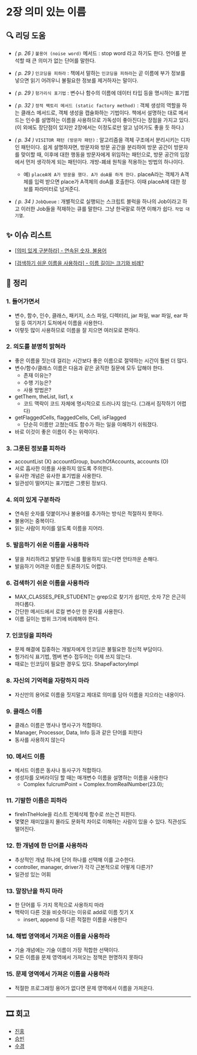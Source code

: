 # 2장 의미 있는 이름

## 🔍 리딩 도움
- _( p. 26 )_ `불용어 (noise word)` 메서드 : stop word 라고 하기도 한다. 언어를 분석할 때 큰 의미가 없는 단어를 말한다.

- _( p. 29 )_ `인코딩을 피하라` : 책에서 말하는 `인코딩을 피하라`는 곧 이름에 부가 정보를 넣으면 읽기 어려우니 불필요한 정보를 제거하자는 말이다.

- _( p. 29 )_ `헝가리식 표기법` : 변수나 함수의 이름에 데이터 타입 등을 명시하는 표기법

- _( p. 32 )_ `정적 팩토리 메서드 (static factory method)` : 객체 생성의 역할을 하는 클래스 메서드로, 객체 생성을 캡슐화하는 기법이다. 책에서 설명하는 대로 메서드는 인수를 설명하는 이름을 사용하므로 가독성이 좋아진다는 장점을 가지고 있다. (이 외에도 장단점이 있지만 2장에서는 이정도로만 알고 넘어가도 좋을 듯 하다.)

- _( p. 34 )_ `VISITOR 패턴 (방문자 패턴)` : 알고리즘을 객체 구조에서 분리시키는 디자인 패턴이다. 쉽게 설명하자면, 방문자와 방문 공간을 분리하여 방문 공간이 방문자를 맞이할 때, 이후에 대한 행동을 방문자에게 위임하는 패턴으로, 방문 공간의 입장에서 먼저 생각하게 되는 패턴이다. 개방-폐쇄 원칙을 적용하는 방법의 하나이다.
  - 예) `placeA에 A가 방문을 했다. A가 doA를 하게 한다.` placeA라는 객체가 A객체를 입력 받으면 place가 A객체의 doA를 호출한다. 이때 placeA에 대한 정보를 파라미터로 넘겨준디.

- _( p. 34 )_ `JobQueue` : 개별적으로 실행되는 스크립트 블럭을 하나의 Job이라고 하고 이러한 Job들을 적재하는 큐를 말한다. 그냥 한국말로 하면 이해가 쉽다. `작업 대기열`.


## ✨ 이슈 리스트
- [[의미 있게 구분하라] - 연속된 숫자, 불용어](https://github.com/Eighteeen/CleanCode_Book_Study/issues/1)

- [[검색하기 쉬운 이름을 사용하라] - 이름 길이는 크기와 비례?](https://github.com/Eighteeen/CleanCode_Book_Study/issues/2)


## 📝 정리

### 1. 들어가면서
* 변수, 함수, 인수, 클래스, 패키지, 소스 파일, 디렉터리, jar 파일, war 파일, ear 파일 등 여기저기 도처에서 이름을 사용한다.
* 이렇듯 많이 사용하므로 이름을 잘 지으면 여러모로 편하다.

### 2. 의도를 분명히 밝혀라
* 좋은 이름을 짓는데 걸리는 시간보다 좋은 이름으로 절약하는 시간이 훨씬 더 많다.
* 변수/함수/클래스 이름은 다음과 같은 굵직한 질문에 모두 답해야 한다.
	* 존재 이유는?
	* 수행 기능은?
	* 사용 방법은?
* getThem, theList, list1, x
	* 코드 맥락이 코드 자체에 명시적으로 드러나지 않는다. (그래서 짐작하기 어렵다)
* getFlaggedCells, flaggedCells, Cell, isFlagged
	* 단순히 이름만 고쳤는데도 함수가 하는 일을 이해하기 쉬워졌다.
* 바로 이것이 좋은 이름이 주는 위력이다.

### 3. 그릇된 정보를 피하라
* accountList (X) accountGroup, bunchOfAccounts, accounts (O)
* 서로 흡사한 이름을 사용하지 않도록 주의한다.
* 유사한 개념은 유사한 표기법을 사용한다.
* 일관성이 떨어지는 표기법은 그릇된 정보다.

### 4. 의미 있게 구분하라
* 연속된 숫자를 덧붙이거나 불용어를 추가하는 방식은 적절하지 못하다.
* 불용어는 중복이다.
* 읽는 사람이 차이를 알도록 이름을 지어라.

### 5. 발음하기 쉬운 이름을 사용하라
* 말을 처리하려고 발달한 두뇌를 활용하지 않는다면 안타까운 손해다.
* 발음하기 어려운 이름은 토론하기도 어렵다.

### 6. 검색하기 쉬운 이름을 사용하라
* MAX_CLASSES_PER_STUDENT는 grep으로 찾기가 쉽지만, 숫자 7은 은근히 까다롭다.
* 간단한 메서드에서 로컬 변수만 한 문자를 사용한다.
* 이름 길이는 범위 크기에 비례해야 한다.

### 7. 인코딩을 피하라
* 문제 해결에 집중하는 개발자에게 인코딩은 불필요한 정신적 부담이다.
* 헝가리식 표기법, 멤버 변수 접두어는 이제 쓰지 않는다.
* 때로는 인코딩이 필요한 경우도 있다. ShapeFactoryImpl

### 8. 자신의 기억력을 자랑하지 마라
* 자신만의 용어로 이름을 짓지말고 제대로 의미를 담아 이름을 지으라는 내용이다.

### 9. 클래스 이름
* 클래스 이름은 명사나 명사구가 적합하다.
* Manager, Processor, Data, Info 등과 같은 단어를 피한다
* 동사를 사용하지 않는다

### 10. 메서드 이름
* 메서드 이름은 동사나 동사구가 적합하다.
* 생성자를 오버라이딩 할 때는 매개변수 이름을 설명하는 이름을 사용한다
	* Complex fulcrumPoint = Complex.fromRealNumber(23.0);

### 11. 기발한 이름은 피하라
* fireInTheHole을 리스트 전체삭제 함수로 쓰는건 피한다.
* 몇몇은 재미있을지 몰라도 문화적 차이로 이해하는 사람이 있을 수 있다. 직관성도 떨어진다.

### 12. 한 개념에 한 단어를 사용하라
* 추상적인 개념 하나에 단어 하나를 선택해 이를 고수한다.
* controller, manager, driver가 각각 근본적으로 어떻게 다른가?
* 일관성 있는 어휘

### 13. 말장난을 하지 마라
* 한 단어를 두 가지 목적으로 사용하지 마라
* 맥락이 다른 것을 비슷하다는 이유로 add로 이름 짓기 X
	* insert, append 등 다른 적절한 이름을 사용한다

### 14. 해법 영역에서 가져온 이름을 사용하라
* 기술 개념에는 기술 이름이 가장 적합한 선택이다.
* 모든 이름을 문제 영역에서 가져오는 정책은 현명하지 못하다

### 15. 문제 영역에서 가져온 이름을 사용하라
* 적절한 프로그래밍 용어가 없다면 문제 영역에서 이름을 가져온다.

---

## 🎞 회고

- [진홍](./kjh.md)
- [승빈](./wsb.md)
- [수경](./hsk.md)
